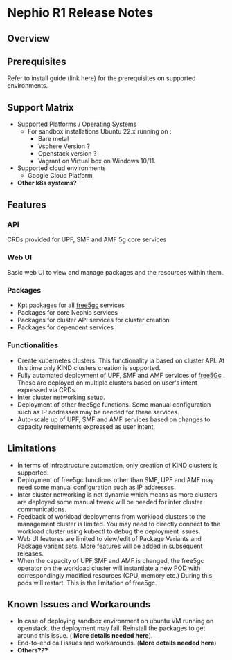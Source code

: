 # Nephio R1 Release Notes

## Overview

## Prerequisites

Refer to install guide (link here) for the prerequisites on supported environments.

## Support Matrix

* Supported Platforms / Operating Systems
  * For sandbox installations Ubuntu 22.x running on :
    * Bare metal
    * Vsphere Version ?
    * Openstack version ?
    * Vagrant on Virtual box on Windows 10/11.
* Supported cloud environments
  * Google Cloud Platform
* **Other k8s systems?**

## Features

### API

CRDs provided for UPF, SMF and AMF 5g core services

### Web UI

Basic web UI to view and manage packages and the resources within them.

### Packages

* Kpt packages for all [free5gc](https://free5gc.org/) services
* Packages for core Nephio services
* Packages for cluster API services for cluster creation
* Packages for dependent services

### Functionalities

* Create kubernetes clusters. This functionality ia based on cluster API. At
  this time only KIND clusters creation is supported.
* Fully automated deployment of UPF, SMF and AMF services of
  [free5Gc](https://free5gc.org/) . These are deployed on multiple clusters
  based on user's intent expressed via CRDs.
* Inter cluster networking setup.
* Deployment of other free5gc functions. Some manual configuration such as IP
  addresses may be needed for these services.
* Auto-scale up of UPF, SMF and AMF services based on changes to capacity
  requirements expressed as user intent.

## Limitations

* In terms of infrastructure automation, only creation of KIND clusters is
  supported.
* Deployment of  free5gc functions other than SMF, UPF and AMF may need some
  manual configuration such as IP addresses.
* Inter cluster networking is not dynamic which means as more clusters are
  deployed some manual tweak will be needed for inter cluster communications.
* Feedback of workload deployments from workload clusters to the management
  cluster is limited. You may need to directly connect to the workload cluster
  using kubectl to debug the deployment issues.
* Web UI features are limited to view/edit of Package Variants and Package
  variant sets. More features will be added in subsequent releases.
* When the capacity of UPF,SMF and AMF is changed, the free5gc operator on the
  workload cluster will instantiate a new POD with correspondingly modified
  resources (CPU, memory etc.) During this pods will restart. This is the
  limitation of free5gc.

## Known Issues and Workarounds

* In case of deploying sandbox environment on ubuntu VM running on openstack,
  the deployment may fail. Reinstall the packages to get around this issue. (
  **More details needed here**).
* End-to-end call issues and workarounds. (**More details needed here**)
* **Others???**
